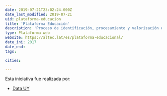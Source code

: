 ```yaml
---
date: 2019-07-21T23:02:24.000Z
date_last_modified: 2019-07-21
uid: plataforma-educacion
title: 'Plataforma Educación'
description: 'Proceso de identificación, procesamiento y valorización de datos existentes en el Consejo de Educación Secundaria y otros organismos de la educación en Uruguay, proceso de consulta y co-creación con actores de gobierno, sociedad civil, padres y alumnos para el co-diseño de una plataforma para la visualización y reuso de esos datos.'
type: Plataforma web
website: https://altec.lat/es/plataforma-educacional/
date_ini: 2017
date_end: 
tags:

cities: 

---
```


Esta iniciativa fue realizada por:

- [Data UY](/organizaciones/data-uy)
